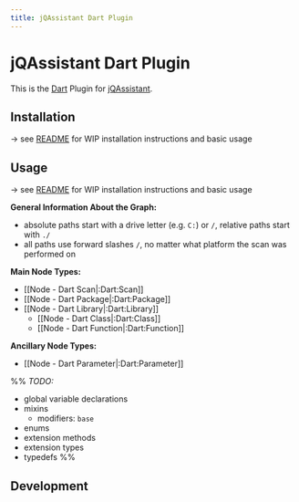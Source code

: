 ```yaml
---
title: jQAssistant Dart Plugin
---
```

# jQAssistant Dart Plugin

This is the [Dart](https://dart.dev) Plugin for [jQAssistant](https://jqassistant.org).

## Installation
-> see [README](https://github.com/jqassistant-plugin/jqassistant-dart-plugin/blob/main/README.md) for WIP installation instructions and basic usage

## Usage
-> see [README](https://github.com/jqassistant-plugin/jqassistant-dart-plugin/blob/main/README.md) for WIP installation instructions and basic usage

**General Information About the Graph:**
- absolute paths start with a drive letter (e.g. `C:`) or `/`, relative paths start with `./`
- all paths use forward slashes `/`, no matter what platform the scan was performed on

**Main Node Types:**
- [[Node - Dart Scan|:Dart:Scan]]
- [[Node - Dart Package|:Dart:Package]]
- [[Node - Dart Library|:Dart:Library]]
  - [[Node - Dart Class|:Dart:Class]]
  - [[Node - Dart Function|:Dart:Function]]

**Ancillary Node Types:**
- [[Node - Dart Parameter|:Dart:Parameter]]

%%
*TODO:*
- global variable declarations
- mixins
  - modifiers: `base`
- enums
- extension methods
- extension types
- typedefs
  %%
## Development
